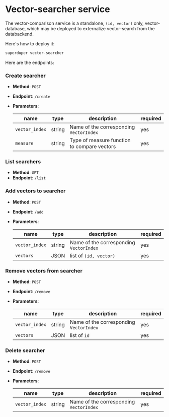 # Vector-searcher service

The vector-comparison service is a standalone, 
`(id, vector)` only, vector-database, which may be 
deployed to externalize vector-search from the databackend.

Here's how to deploy it:

```python
superduper vector-searcher
```

Here are the endpoints:

### Create searcher

  - **Method**: `POST`
  - **Endpoint**: `/create`
  - **Parameters**:
    
    | name | type | description | required |
    | --- | --- | --- | --- |
    | `vector_index` | string | Name of the corresponding `VectorIndex` | yes |
    | `measure` | string | Type of measure function to compare vectors | yes |
  

### List searchers

  - **Method**: `GET`
  - **Endpoint**: `/list`


### Add vectors to searcher

  - **Method**: `POST`
  - **Endpoint**: `/add`
  - **Parameters**:
    
    | name | type | description | required |
    | --- | --- | --- | --- |
    | `vector_index` | string | Name of the corresponding `VectorIndex` | yes |
    | `vectors` | JSON | list of `(id, vector)` | yes |


### Remove vectors from searcher

  - **Method**: `POST`
  - **Endpoint**: `/remove`
  - **Parameters**:
    
    | name | type | description | required |
    | --- | --- | --- | --- |
    | `vector_index` | string | Name of the corresponding `VectorIndex` | yes |
    | `vectors` | JSON | list of `id` | yes |


### Delete searcher

  - **Method**: `POST`
  - **Endpoint**: `/remove`
  - **Parameters**:
    
    | name | type | description | required |
    | --- | --- | --- | --- |
    | `vector_index` | string | Name of the corresponding `VectorIndex` | yes |

